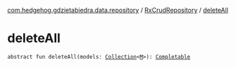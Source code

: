 [com.hedgehog.gdzietabiedra.data.repository](../index.md) / [RxCrudRepository](index.md) / [deleteAll](./delete-all.md)

# deleteAll

`abstract fun deleteAll(models: `[`Collection`](https://kotlinlang.org/api/latest/jvm/stdlib/kotlin.collections/-collection/index.html)`<`[`M`](index.md#M)`>): `[`Completable`](http://reactivex.io/RxJava/javadoc/io/reactivex/Completable.html)